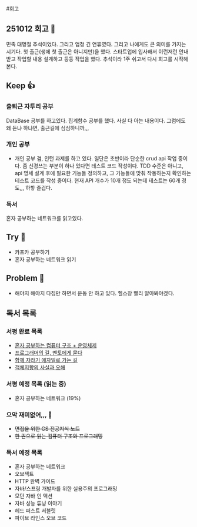 #회고 

## 251012 회고 💬
민족 대명절 추석이었다. 그리고 엄청 긴 연휴였다. 그리고 나에게도 큰 의미를 가지는 시기다. 첫 출근(생에 첫 출근은 아니지만)을 했다. 스타트업에 입사해서 이런저런 안내받고 작업할 내용 설계하고 등등 작업을 했다. 추석이라 1주 쉬고서 다시 회고를 시작해본다.

## Keep 👍
### 출퇴근 자투리 공부
DataBase 공부를 하고있다. 집계함수 공부를 했다. 사실 다 아는 내용이다. 그럼에도 왜 듣냐 하냐면, 출근길에 심심하니까,,,

### 개인 공부
- 개인 공부 겸, 인턴 과제를 하고 있다. 일단은 초반이라 단순한 crud api 작업 중이다. 좀 신경쓰는 부분이 하나 있다면 테스트 코드 작성이다. TDD 수준은 아니고, api 명세 설계 후에 필요한 기능들 정의하고, 그 기능들에 맞춰 작동하는지 확인하는 테스트 코드를 작성 중이다. 현재 API 개수가 10개 정도 되는데 테스트는 60개 정도,,, 하핳 즐겁다.

### 독서
혼자 공부하는 네트워크를 읽고있다.

## Try 🧚
- 카프카 공부하기
- 혼자 공부하는 네트워크 읽기

## Problem 🤢
- 해야지 해야지 다짐만 하면서 운동 안 하고 있다. 헬스장 빨리 알아봐야겠다.

## 독서 목록

### 서평 완료 목록
- [혼자 공부하는 컴퓨터 구조 + 운영체제](https://velog.io/@regular_jk_kim/혼자-공부하는-컴퓨터-구조-운영체제-를-읽고)
- [프로그래머의 길, 멘토에게 묻다](https://velog.io/@regular_jk_kim/프로그래머의-길-멘토에게-묻다-를-읽고-24jpq345)
- [함께 자라기 애자일로 가는 길](https://velog.io/@regular_jk_kim/함께-자라기-를-읽고)
- [객체지향의 사실과 오해](https://velog.io/@regular_jk_kim/객체지향의-사실과-오해-를-읽고)

### 서평 예정 목록 (읽는 중) 
- 혼자 공부하는 네트워크 (19%)

### 으악 재미없어,,, 🤪
- ~~면접을 위한 CS 전공지식 노트~~
- ~~한 권으로 읽는 컴퓨터 구조와 프로그래밍~~

### 독서 예정 목록
- 혼자 공부하는 네트워크
- 오브젝트
- HTTP 완벽 가이드
- 자바/스프링 개발자를 위한 실용주의 프로그래밍
- 모던 자바 인 액션
- 자바 성능 튜닝 이야기 
- 헤드 퍼스트 서블릿
- 파이브 라인스 오브 코드
